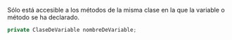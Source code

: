 Sólo está accesible a los métodos de la misma clase en la que la variable o método se ha declarado.

```java
private ClaseDeVariable nombreDeVariable;
```
